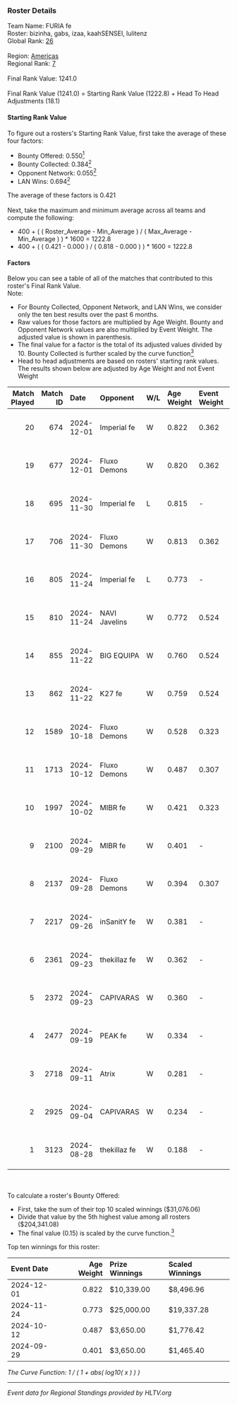 ### Roster Details<br />
Team Name: FURIA fe<br />
Roster: bizinha, gabs, izaa, kaahSENSEI, lulitenz<br />
Global Rank: [26](../../standings_global_2025_01_27.md)<br />
<br />
Region: [Americas]( ../../standings_americas_2025_01_27.md)<br />
Regional Rank: [7]( ../../standings_americas_2025_01_27.md)<br />
<br />
Final Rank Value:  1241.0<br />
<br />
Final Rank Value (1241.0) = Starting Rank Value (1222.8) + Head To Head Adjustments (18.1)<br />

#### Starting Rank Value<br />
To figure out a rosters's Starting Rank Value, first take the average of these four factors:<br />
- Bounty Offered: 0.550[<sup>1</sup>](#table2)
- Bounty Collected: 0.384[<sup>2</sup>](#table1)
- Opponent Network: 0.055[<sup>2</sup>](#table1)
- LAN Wins: 0.694[<sup>2</sup>](#table1)

The average of these factors is 0.421<br />
<br />
Next, take the maximum and minimum average across all teams and compute the following:<br />
- 400 + ( ( Roster_Average - Min_Average ) / ( Max_Average - Min_Average ) ) * 1600 = 1222.8
- 400 + ( ( 0.421 - 0.000 ) / ( 0.818 - 0.000 ) ) * 1600 = 1222.8


#### Factors<br />
Below you can see a table of all of the matches that contributed to this roster's Final Rank Value.<br />
Note:<br />

- For Bounty Collected, Opponent Network, and LAN Wins, we consider only the ten best results over the past 6 months.
- Raw values for those factors are multiplied by Age Weight. Bounty and Opponent Network values are also multiplied by Event Weight. The adjusted value is shown in parenthesis.
- The final value for a factor is the total of its adjusted values divided by 10. Bounty Collected is further scaled by the curve function[<sup>3</sup>](#curveFunction)
- Head to head adjustments are based on rosters' starting rank values. The results shown below are adjusted by Age Weight and not Event Weight
<span id="table1"></span><br />


| Match Played | Match ID | Date       | Opponent      | W/L | Age Weight | Event Weight | Bounty Collected | Opponent Network | LAN Wins  | H2H Adj. | Roster                                    |
| -: | -: | :- | :- | :- | :- | :- | :- | :- | :- | -: | :- |
|           20 |      674 | 2024-12-01 | Imperial fe   | W   | 0.822      | 0.362        | 0.208 (0.062)    | 0.310 (0.092)    | 1 (0.822) |    13.60 | bizinha, gabs, izaa, kaahSENSEI, lulitenz |
|           19 |      677 | 2024-12-01 | Fluxo Demons  | W   | 0.820      | 0.362        | 0.038 (0.011)    | 0.178 (0.053)    | 1 (0.820) |     2.82 | bizinha, gabs, izaa, kaahSENSEI, lulitenz |
|           18 |      695 | 2024-11-30 | Imperial fe   | L   | 0.815      | -            | -                | -                | -         |   -12.20 | bizinha, gabs, izaa, kaahSENSEI, lulitenz |
|           17 |      706 | 2024-11-30 | Fluxo Demons  | W   | 0.813      | 0.362        | 0.038 (0.011)    | 0.178 (0.052)    | 1 (0.813) |     2.60 | bizinha, gabs, izaa, kaahSENSEI, lulitenz |
|           16 |      805 | 2024-11-24 | Imperial fe   | L   | 0.773      | -            | -                | -                | -         |   -12.39 | bizinha, gabs, izaa, kaahSENSEI, lulitenz |
|           15 |      810 | 2024-11-24 | NAVI Javelins | W   | 0.772      | 0.524        | 0.296 (0.120)    | 0.387 (0.156)    | 1 (0.772) |    11.35 | bizinha, gabs, izaa, kaahSENSEI, lulitenz |
|           14 |      855 | 2024-11-22 | BIG EQUIPA    | W   | 0.760      | 0.524        | 0.049 (0.020)    | 0.128 (0.051)    | 1 (0.760) |     2.59 | bizinha, gabs, izaa, kaahSENSEI, lulitenz |
|           13 |      862 | 2024-11-22 | K27 fe        | W   | 0.759      | 0.524        | 0.016 (0.006)    | 0.117 (0.047)    | 1 (0.759) |     1.60 | bizinha, gabs, izaa, kaahSENSEI, lulitenz |
|           12 |     1589 | 2024-10-18 | Fluxo Demons  | W   | 0.528      | 0.323        | 0.038 (0.007)    | 0.178 (0.030)    | 0 (0.000) |     1.74 | bizinha, gabs, izaa, kaahSENSEI, lulitenz |
|           11 |     1713 | 2024-10-12 | Fluxo Demons  | W   | 0.487      | 0.307        | 0.038 (0.006)    | 0.178 (0.027)    | 1 (0.487) |     1.63 | bizinha, gabs, izaa, kaahSENSEI, lulitenz |
|           10 |     1997 | 2024-10-02 | MIBR fe       | W   | 0.421      | 0.323        | 0.012 (0.002)    | 0.110 (0.015)    | 0 (0.000) |     0.64 | bizinha, gabs, izaa, kaahSENSEI, lulitenz |
|            9 |     2100 | 2024-09-29 | MIBR fe       | W   | 0.401      | -            | -                | -                | 0 (0.000) |     0.62 | bizinha, gabs, izaa, kaahSENSEI, lulitenz |
|            8 |     2137 | 2024-09-28 | Fluxo Demons  | W   | 0.394      | 0.307        | 0.038 (0.005)    | 0.178 (0.022)    | -         |     1.33 | bizinha, gabs, izaa, kaahSENSEI, lulitenz |
|            7 |     2217 | 2024-09-26 | inSanitY fe   | W   | 0.381      | -            | -                | -                | -         |     0.47 | bizinha, gabs, izaa, kaahSENSEI, lulitenz |
|            6 |     2361 | 2024-09-23 | thekillaz fe  | W   | 0.362      | -            | -                | -                | -         |     0.43 | bizinha, gabs, izaa, kaahSENSEI, lulitenz |
|            5 |     2372 | 2024-09-23 | CAPIVARAS     | W   | 0.360      | -            | -                | -                | -         |     0.23 | bizinha, gabs, izaa, kaahSENSEI, lulitenz |
|            4 |     2477 | 2024-09-19 | PEAK fe       | W   | 0.334      | -            | -                | -                | -         |     0.35 | bizinha, gabs, izaa, kaahSENSEI, lulitenz |
|            3 |     2718 | 2024-09-11 | Atrix         | W   | 0.281      | -            | -                | -                | -         |     0.38 | bizinha, gabs, izaa, kaahSENSEI, lulitenz |
|            2 |     2925 | 2024-09-04 | CAPIVARAS     | W   | 0.234      | -            | -                | -                | -         |     0.15 | bizinha, gabs, izaa, kaahSENSEI, lulitenz |
|            1 |     3123 | 2024-08-28 | thekillaz fe  | W   | 0.188      | -            | -                | -                | -         |     0.22 | bizinha, gabs, izaa, kaahSENSEI, lulitenz |

<br />
<span id="table2"></span><br />
To calculate a roster's Bounty Offered:<br />

- First, take the sum of their top 10 scaled winnings ($31,076.06)
- Divide that value by the 5th highest value among all rosters ($204,341.08)
- The final value (0.15) is scaled by the curve function.[<sup>3</sup>](#curveFunction)

Top ten winnings for this roster:<br />

| Event Date | Age Weight | Prize Winnings | Scaled Winnings |
| :- | -: | :- | :- |
| 2024-12-01 |      0.822 | $10,339.00     | $8,496.96       |
| 2024-11-24 |      0.773 | $25,000.00     | $19,337.28      |
| 2024-10-12 |      0.487 | $3,650.00      | $1,776.42       |
| 2024-09-29 |      0.401 | $3,650.00      | $1,465.40       |


<span id="curveFunction"></span>_The Curve Function: 1 / ( 1 + abs( log10( x ) ) )_<br />

---
_Event data for Regional Standings provided by HLTV.org_<br />
